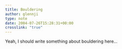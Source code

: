 ```yaml
---
title: Bouldering
author: glennji
type: note
date: 2004-07-26T15:28:31+00:00
crosslink: "true"
---
```

Yeah, I should write something about bouldering here...
